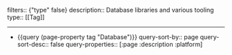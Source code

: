 filters:: {"type" false}
description:: Database libraries and various tooling
type:: [[Tag]]

- ---
- {{query (page-property tag "Database")}}
  query-sort-by:: page
  query-sort-desc:: false
  query-properties:: [:page :description :platform]